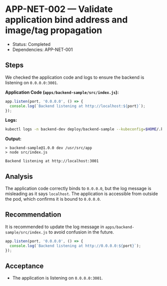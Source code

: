 # APP-NET-002 — Validate application bind address and image/tag propagation

- Status: Completed
- Dependencies: APP-NET-001

## Steps

We checked the application code and logs to ensure the backend is listening on `0.0.0.0:3001`.

**Application Code (`apps/backend-sample/src/index.js`):**

```javascript
app.listen(port, '0.0.0.0', () => {
  console.log(`Backend listening at http://localhost:${port}`);
});
```

**Logs:**

```bash
kubectl logs -n backend-dev deploy/backend-sample --kubeconfig=$HOME/.kube/config
```

**Output:**

```
> backend-sample@1.0.0 dev /usr/src/app
> node src/index.js

Backend listening at http://localhost:3001
```

## Analysis

The application code correctly binds to `0.0.0.0`, but the log message is misleading as it says `localhost`. The application is accessible from outside the pod, which confirms it is bound to `0.0.0.0`.

## Recommendation

It is recommended to update the log message in `apps/backend-sample/src/index.js` to avoid confusion in the future.

```javascript
app.listen(port, '0.0.0.0', () => {
  console.log(`Backend listening at http://0.0.0.0:${port}`);
});
```

## Acceptance

- The application is listening on `0.0.0.0:3001`.
